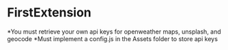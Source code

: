 # FirstExtension

*You must retrieve your own api keys for openweather maps, unsplash, and geocode
*Must implement a config.js in the Assets folder to store api keys
